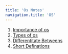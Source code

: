 ```yaml
---
title: 'Os Notes'
navigation.title: 'OS'
---
```


1. [Importance of os](/os/importance-of-os)
2. [Types of os](/os/types-of-os)
3. [Differentitate Betweens](/os/differentiate-between)
4. [Short Definations](/os/short-definations)